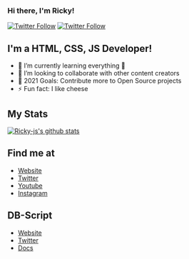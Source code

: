### Hi there, I'm Ricky!

[![Twitter Follow](https://img.shields.io/twitter/follow/rickyzcool?color=1DA1F2&logo=twitter&style=for-the-badge)](https://twitter.com/RickyzCool)
[![Twitter Follow](https://img.shields.io/twitter/follow/dbotscript?color=1DA1F2&logo=twitter&style=for-the-badge)](https://twitter.com/DBostScript)

## I'm a HTML, CSS, JS Developer!

- 🌱 I’m currently learning everything 🤣
- 👯 I’m looking to collaborate with other content creators
- 🥅 2021 Goals: Contribute more to Open Source projects
- ⚡ Fun fact: I like cheese

## My Stats
[![Ricky-js's github stats](https://github-readme-stats.vercel.app/api?username=Ricky-js&count_private=true&include_all_commits=true&theme=radical)](https://github.com/Ricky-js)

## Find me at
- [Website](https://www.rickyz.ml)
- [Twitter](https://twitter.com/rickyzcool)
- [Youtube](https://youtube.com/supernoob)
- [Instagram](https://instagram.com/rickydana06)

## DB-Script
- [Website](https://www.db-script.xyz)
- [Twitter](https://twitter.com/DBotScript)
- [Docs](https://docs.db-script.xyz)